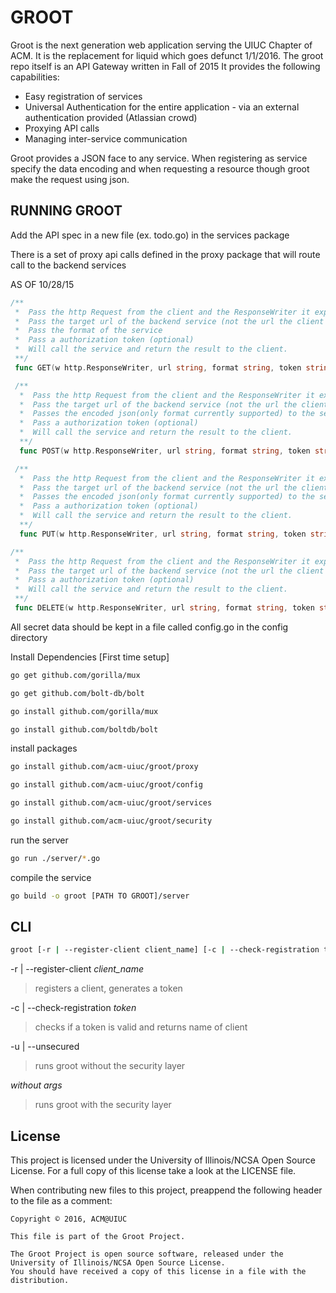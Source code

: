 # GROOT

Groot is the next generation web application serving the UIUC Chapter of ACM.
It is the replacement for liquid which goes defunct 1/1/2016.
The groot repo itself is an API Gateway written in Fall of 2015
It provides the following capabilities:
  * Easy registration of services
  * Universal Authentication for the entire application - via an external authentication provided (Atlassian crowd)
  * Proxying API calls
  * Managing inter-service communication

Groot provides a JSON face to any service. When registering as service specify the data encoding and when requesting a resource though groot make the request using json.




## RUNNING GROOT

Add the API spec in a new file (ex. todo.go) in the services package

There is a set of proxy api calls defined in the proxy package that will route call to the backend services

AS OF 10/28/15
```go
/**
 *  Pass the http Request from the client and the ResponseWriter it expects
 *  Pass the target url of the backend service (not the url the client called)
 *  Pass the format of the service
 *  Pass a authorization token (optional)
 *  Will call the service and return the result to the client.
 **/
 func GET(w http.ResponseWriter, url string, format string, token string, r *http.Request)
```
```go
 /**
  *  Pass the http Request from the client and the ResponseWriter it expects
  *  Pass the target url of the backend service (not the url the client called)
  *  Passes the encoded json(only format currently supported) to the service.
  *  Pass a authorization token (optional)
  *  Will call the service and return the result to the client.
  **/
  func POST(w http.ResponseWriter, url string, format string, token string, r *http.Request)
```
```go
 /**
  *  Pass the http Request from the client and the ResponseWriter it expects
  *  Pass the target url of the backend service (not the url the client called)
  *  Passes the encoded json(only format currently supported) to the service.
  *  Pass a authorization token (optional)
  *  Will call the service and return the result to the client.
  **/
  func PUT(w http.ResponseWriter, url string, format string, token string, r *http.Request)
```
```go
/**
 *  Pass the http Request from the client and the ResponseWriter it expects
 *  Pass the target url of the backend service (not the url the client called)
 *  Pass a authorization token (optional)
 *  Will call the service and return the result to the client.
 **/
 func DELETE(w http.ResponseWriter, url string, format string, token string, r *http.Request)
```

All secret data should be kept in a file called config.go in the config directory

Install Dependencies [First time setup]

```sh
go get github.com/gorilla/mux

go get github.com/bolt-db/bolt

go install github.com/gorilla/mux

go install github.com/boltdb/bolt
```

install packages

```sh
go install github.com/acm-uiuc/groot/proxy

go install github.com/acm-uiuc/groot/config

go install github.com/acm-uiuc/groot/services

go install github.com/acm-uiuc/groot/security
```

run the server

```sh
go run ./server/*.go
```
compile the service 

```sh
go build -o groot [PATH TO GROOT]/server
```

## CLI 
```sh
groot [-r | --register-client client_name] [-c | --check-registration token] [-u | --unsecured]
```

-r | --register-client *client_name*
> registers a client, generates a token

-c | --check-registration *token*
> checks if a token is valid and returns name of client

-u | --unsecured
> runs groot without the security layer 

*without args* 
> runs groot with the security layer


## License

This project is licensed under the University of Illinois/NCSA Open Source License. For a full copy of this license take a look at the LICENSE file. 

When contributing new files to this project, preappend the following header to the file as a comment: 

```
Copyright © 2016, ACM@UIUC

This file is part of the Groot Project.  
 
The Groot Project is open source software, released under the University of Illinois/NCSA Open Source License. 
You should have received a copy of this license in a file with the distribution.
```
